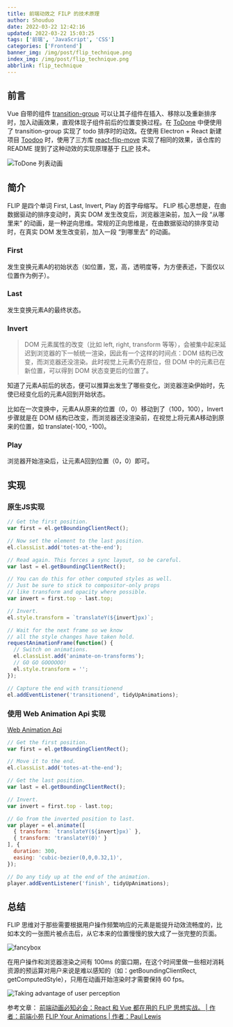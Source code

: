 ```yaml
---
title: 前端动效之 FILP 的技术原理
author: Shouduo
date: 2022-03-22 12:42:16
updated: 2022-03-22 15:03:25
tags: ['前端', 'JavaScript', 'CSS']
categories: ['Frontend']
banner_img: /img/post/flip_technique.png
index_img: /img/post/flip_technique.png
abbrlink: flip_technique
---
```


## 前言

Vue 自带的组件 [transition-group](https://vuejs.org/guide/built-ins/transition-group.html) 可以让其子组件在插入、移除以及重新排序时，加入动画效果，直观体现子组件前后的位置变换过程。在 [ToDone](https://github.com/Shouduo/ToDone) 中便使用了 transition-group 实现了 todo 排序时的动效。在使用 Electron + React 新建项目 [Toodoo](https://github.com/Shouduo/Toodoo) 时，使用了三方库 [react-flip-move](https://github.com/joshwcomeau/react-flip-move) 实现了相同的效果，该仓库的 README 提到了这种动效的实现原理基于 [FLIP](https://aerotwist.com/blog/flip-your-animations/#the-general-approach) 技术。

![ToDone 列表动画](/img/post/todone_example.gif)

## 简介

FLIP 是四个单词 First, Last, Invert, Play 的首字母缩写。
FLIP 核心思想是，在由数据驱动的排序变动时，真实 DOM 发生改变后，浏览器渲染前，加入一段 “从哪里来” 的动画，是一种逆向思维。常规的正向思维是，在由数据驱动的排序变动时，在真实 DOM 发生改变前，加入一段 “到哪里去” 的动画。

### First

发生变换元素A的初始状态（如位置，宽，高，透明度等，为方便表述，下面仅以位置作为例子）。

### Last

发生变换元素A的最终状态。

### Invert

> DOM 元素属性的改变（比如 left, right, transform 等等），会被集中起来延迟到浏览器的下一帧统一渲染，因此有一个这样的时间点：DOM 结构已改变，而浏览器还没渲染。此时视觉上元素仍在原位，但 DOM 中的元素已在新位置，可以得到 DOM 状态变更后的位置了。

知道了元素A前后的状态，便可以推算出发生了哪些变化，浏览器渲染伊始时，先使已经变化后的元素A回到开始状态。

比如在一次变换中，元素A从原来的位置（0，0）移动到了（100，100），Invert 步骤就是在 DOM 结构已改变，而浏览器还没渲染前，在视觉上将元素A移动到原来的位置，如 translate(-100, -100)。

### Play

浏览器开始渲染后，让元素A回到位置（0，0）即可。

## 实现

### 原生JS实现

``` javascript
// Get the first position.
var first = el.getBoundingClientRect();

// Now set the element to the last position.
el.classList.add('totes-at-the-end');

// Read again. This forces a sync layout, so be careful.
var last = el.getBoundingClientRect();

// You can do this for other computed styles as well.
// Just be sure to stick to compositor-only props 
// like transform and opacity where possible.
var invert = first.top - last.top;

// Invert.
el.style.transform = `translateY(${invert}px)`;

// Wait for the next frame so we know 
// all the style changes have taken hold.
requestAnimationFrame(function() {
  // Switch on animations.
  el.classList.add('animate-on-transforms');
  // GO GO GOOOOOO!
  el.style.transform = '';
});

// Capture the end with transitionend
el.addEventListener('transitionend', tidyUpAnimations);
```

### 使用 Web Animation Api 实现

[Web Animation Api](https://developer.mozilla.org/en-US/docs/Web/API/Web_Animations_API)

``` javascript
// Get the first position.
var first = el.getBoundingClientRect();

// Move it to the end.
el.classList.add('totes-at-the-end');

// Get the last position.
var last = el.getBoundingClientRect();

// Invert.
var invert = first.top - last.top;

// Go from the inverted position to last.
var player = el.animate([
  { transform: `translateY(${invert}px)` },
  { transform: 'translateY(0)' }
], {
  duration: 300,
  easing: 'cubic-bezier(0,0,0.32,1)',
});

// Do any tidy up at the end of the animation.
player.addEventListener('finish', tidyUpAnimations);
```

## 总结

FLIP 思维对于那些需要根据用户操作频繁响应的元素是能提升动效流畅度的，比如本文的一张图片被点击后，从它本来的位置慢慢的放大成了一张完整的页面。

![fancybox](/img/post/fancybox_example.gif)

在用户操作和浏览器渲染之间有 100ms 的窗口期，在这个时间里做一些相对消耗资源的预运算对用户来说是难以感知的（如：getBoundingClientRect, getComputedStyle），只用在动画开始渲染时才需要保持 60 fps。

![Taking advantage of user perception](/img/post/render_gap.png)

参考文章：
[前端动画必知必会：React 和 Vue 都在用的 FLIP 思想实战。 | 作者：前端小苑](https://mp.weixin.qq.com/s/fW-QOoDY3W8eWnO8Ndn1NA)
[FLIP Your Animations | 作者：Paul Lewis](https://aerotwist.com/blog/flip-your-animations/#the-general-approach)

